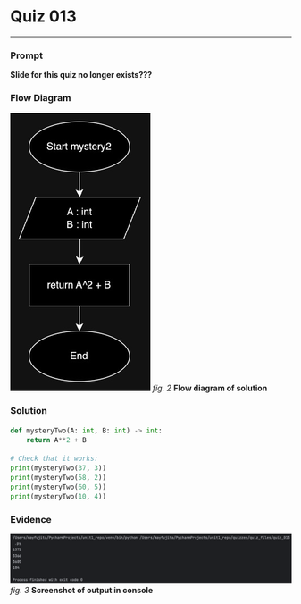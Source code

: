 # Quiz 013
<hr>

### Prompt
**Slide for this quiz no longer exists???**

### Flow Diagram
![](images/quiz_013_old_diagram.jpg)
*fig. 2* **Flow diagram of solution**

### Solution
```.py
def mysteryTwo(A: int, B: int) -> int:
    return A**2 + B

# Check that it works:
print(mysteryTwo(37, 3))
print(mysteryTwo(58, 2))
print(mysteryTwo(60, 5))
print(mysteryTwo(10, 4))
```

### Evidence
![](images/quiz_013_old_evidence.png)
*fig. 3* **Screenshot of output in console**
